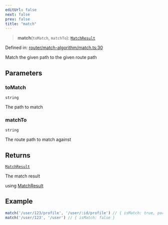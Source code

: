 ```yaml
---
editUrl: false
next: false
prev: false
title: "match"
---
```


> **match**(`toMatch`, `matchTo`): [`MatchResult`](/api/router/interfaces/matchresult/)

Defined in: [router/match-algorithm/match.ts:30](https://github.com/OfirTheOne/sigjs/blob/ddb97c5d4e7cc6153de1e1e2da19d6ed536582d2/sig/lib/router/match-algorithm/match.ts#L30)

Match the given path to the given route path

## Parameters

### toMatch

`string`

The path to match

### matchTo

`string`

The route path to match against

## Returns

[`MatchResult`](/api/router/interfaces/matchresult/)

The match result

using [MatchResult](/api/api/router/interfaces/matchresult/)

## Example

```ts
match('/user/123/profile', '/user/:id/profile') // { isMatch: true, params: { id: '123' } }
match('/user/123', '/user') // { isMatch: false }
```
